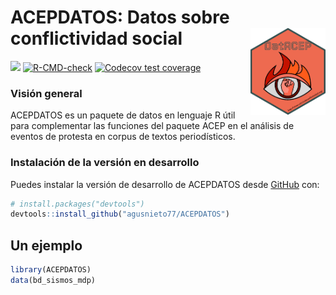 
# ACEPDATOS: Datos sobre conflictividad social<img src="man/figures/logo.png" align="right" height="139"/>

<!-- badges: start -->
[![](https://img.shields.io/badge/devel%20version-0.0.0.9000-blue.svg)](https://github.com/agusnieto77/ACAPDATOS)
[![R-CMD-check](https://github.com/agusnieto77/ACEPDATOS/actions/workflows/R-CMD-check.yaml/badge.svg)](https://github.com/agusnieto77/ACEPDATOS/actions/workflows/R-CMD-check.yaml)
[![Codecov test coverage](https://codecov.io/gh/agusnieto77/ACEPDATOS/branch/main/graph/badge.svg)](https://app.codecov.io/gh/agusnieto77/ACEPDATOS?branch=main)
<!-- badges: end -->

### Visión general

ACEPDATOS es un paquete de datos en lenguaje R útil para complementar las funciones del paquete ACEP en el análisis de eventos de protesta en corpus de textos periodísticos.

### Instalación de la versión en desarrollo

Puedes instalar la versión de desarrollo de ACEPDATOS desde
[GitHub](https://github.com/) con:

``` r
# install.packages("devtools")
devtools::install_github("agusnieto77/ACEPDATOS")
```

## Un ejemplo

``` r
library(ACEPDATOS)
data(bd_sismos_mdp)
```

